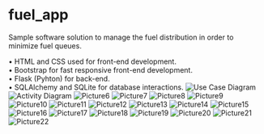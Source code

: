 # fuel_app

Sample software solution to manage the fuel distribution in order to minimize fuel queues.

•	HTML and CSS used for front-end development.  
•	Bootstrap for fast responsive front-end development.  
•	Flask (Pyhton) for back-end.   
•	SQLAlchemy and SQLite for database interactions.
![Use Case Diagram](https://user-images.githubusercontent.com/114252757/228506679-ccc6d472-c65d-47df-a4da-a2ede3d49365.png)  
![Activity Diagram](https://user-images.githubusercontent.com/114252757/228506437-9b406345-e2e8-4d3b-a63e-7a3750263045.png)
![Picture6](https://user-images.githubusercontent.com/114252757/228509161-0ef3b772-8194-402c-9aee-a8b9f441c0f3.png)
![Picture7](https://user-images.githubusercontent.com/114252757/228509205-c97e948f-4f47-4183-9aec-0eefcb51bb9c.png)
![Picture8](https://user-images.githubusercontent.com/114252757/228509223-854789d1-1af4-4aee-b6a9-6e80c4a97a94.png)
![Picture9](https://user-images.githubusercontent.com/114252757/228509239-a276ac0f-15b4-427e-9980-d1b014852b48.png)
![Picture10](https://user-images.githubusercontent.com/114252757/228509249-68b330a2-6a4c-443b-9fab-80a5d4239211.png)
![Picture11](https://user-images.githubusercontent.com/114252757/228509256-cbbe1106-a3e7-490b-8954-f970e933e630.png)
![Picture12](https://user-images.githubusercontent.com/114252757/228509271-d45eb8de-7da8-434a-93c4-24d4630b837b.png)
![Picture13](https://user-images.githubusercontent.com/114252757/228509283-fdecf39f-a692-472d-8271-5f048e5b8d93.png)
![Picture14](https://user-images.githubusercontent.com/114252757/228509287-9112a8ef-a846-44ef-9cf6-2566756ce5f3.png)
![Picture15](https://user-images.githubusercontent.com/114252757/228509302-eece7724-e6a1-407c-90b2-9efde5e4a7a5.png)
![Picture16](https://user-images.githubusercontent.com/114252757/228509312-4ab133b0-0d20-4945-b135-1942255f2ee7.png)
![Picture17](https://user-images.githubusercontent.com/114252757/228509333-14581cfb-e0fb-4c53-a621-c57fb6fd6ebf.png)
![Picture18](https://user-images.githubusercontent.com/114252757/228509347-47e31f52-0016-4dfd-988b-ed4e793ccc43.png)
![Picture19](https://user-images.githubusercontent.com/114252757/228509361-a3d33d3c-3033-4705-a743-a545f9bbc5f1.png)
![Picture20](https://user-images.githubusercontent.com/114252757/228509375-f586b9c0-d2dc-41f4-9f30-fce83d8d65e9.png)
![Picture21](https://user-images.githubusercontent.com/114252757/228509389-4c281f2a-3b76-4732-9d44-837ffaf8b58f.png)
![Picture22](https://user-images.githubusercontent.com/114252757/228509400-849c3e79-5fee-4653-afbf-d093bf45298f.png)
